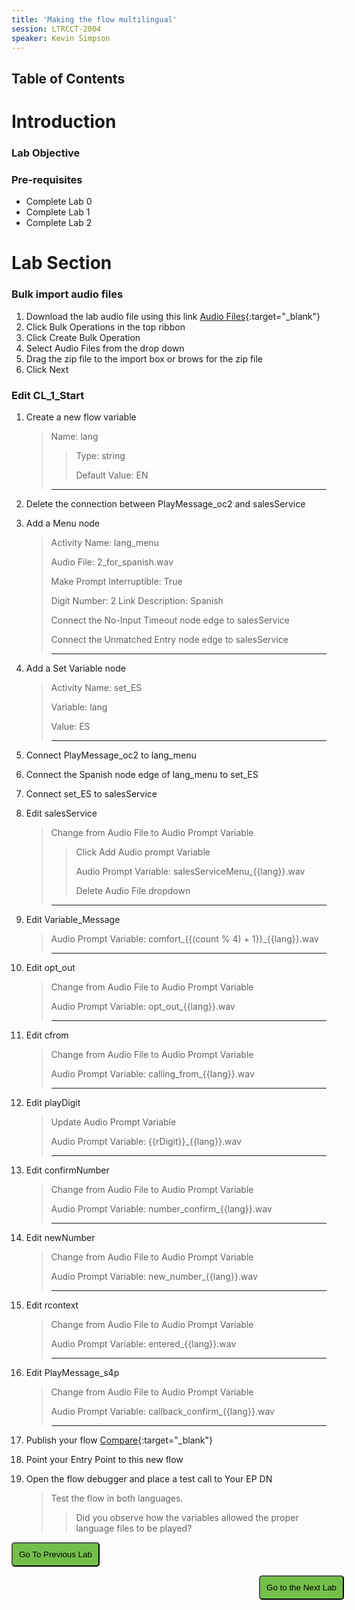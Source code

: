 ```yaml
---
title: 'Making the flow multilingual'
session: LTRCCT-2004
speaker: Kevin Simpson
---
```


## Table of Contents

# Introduction
### Lab Objective

### Pre-requisites
- Complete Lab 0
- Complete Lab 1
- Complete Lab 2

# Lab Section
### Bulk import audio files

1. Download the lab audio file using this link [Audio Files](files/CL_Audio2.zip){:target="\_blank"}
2. Click Bulk Operations in the top ribbon 
3. Click Create Bulk Operation
4. Select Audio Files from the drop down
5. Drag the zip file to the import box or brows for the zip file
6. Click Next

### Edit CL_1_Start

1. Create a new flow variable
   > Name: lang
    >
    >> Type: string
    >>
    >> Default Value: EN
    >
    > ---

2. Delete the connection between PlayMessage_oc2 and salesService
3. Add a Menu node
   > Activity Name: lang_menu
   >
   > Audio File: 2_for_spanish.wav
   >
   > Make Prompt Interruptible: True
   >
   > Digit Number: 2 Link Description: Spanish
   > 
   > Connect the No-Input Timeout node edge to salesService
   >
   > Connect the Unmatched Entry node edge to salesService
   >
   > ---

4. Add a Set Variable node
   > Activity Name: set_ES
   >
   > Variable: lang
   >
   > Value: ES
   >
   > ---

5. Connect PlayMessage_oc2 to lang_menu
6. Connect the Spanish node edge of lang_menu to set_ES
7. Connect set_ES to salesService
8. Edit salesService
   > Change from Audio File to Audio Prompt Variable
   >
   >> Click Add Audio prompt Variable
   >>
   >> Audio Prompt Variable: salesServiceMenu_\{\{lang\}\}.wav
   >>
   >> Delete Audio File dropdown
   >
   > ---

9.  Edit Variable_Message
    >  
    > Audio Prompt Variable: comfort_\{\{(count % 4) + 1\}\}_\{\{lang\}\}.wav
    >
    > ---

10. Edit opt_out
    > Change from Audio File to Audio Prompt Variable
    >
    > Audio Prompt Variable: opt_out_\{\{lang\}\}.wav
    >
    > ---

11. Edit cfrom
    > Change from Audio File to Audio Prompt Variable
    >
    > Audio Prompt Variable: calling_from_\{\{lang\}\}.wav
    >
    > ---

12. Edit playDigit
    > Update Audio Prompt Variable
    >
    > Audio Prompt Variable: {{rDigit}}_\{\{lang\}\}.wav
    >
    > ---

13. Edit confirmNumber
    > Change from Audio File to Audio Prompt Variable
    >
    > Audio Prompt Variable: number_confirm_\{\{lang\}\}.wav
    >
    > ---
    
14. Edit newNumber
    > Change from Audio File to Audio Prompt Variable
    >
    > Audio Prompt Variable: new_number_\{\{lang\}\}.wav
    >
    > ---
    
15. Edit rcontext
    > Change from Audio File to Audio Prompt Variable
    >
    > Audio Prompt Variable: entered_\{\{lang\}\}.wav
    >
    > ---
    
16. Edit PlayMessage_s4p
    > Change from Audio File to Audio Prompt Variable
    >
    > Audio Prompt Variable: callback_confirm_\{\{lang\}\}.wav
    >
    > ---
    



17. Publish your flow [Compare](images/CL_1_salesService_lang.jpg){:target="\_blank"}
18. Point your Entry Point to this new flow
19. Open the flow debugger and place a test call to <w class= "DN_out" >Your EP DN</w>
    > Test the flow in both languages.
    >
    >> Did you observe how the variables allowed the proper language files to be played?

<script>
function mainPage() {window.location.href = "Lab_3";}
function nextLab() 
 {
 window.location.href = "Lab_5";
 }
</script>

<div id="button-row">
<button onclick="mainPage()" style="
  border-radius: 5px;
  background-color: rgb(116,191,75);
  padding: 10px;">Go To Previous Lab</button>

<button onclick="nextLab()" style="
  position: absolute;
  right: 200px;
  border-radius: 5px;
  background-color: rgb(116,191,75);
  padding: 10px;">Go to the Next Lab</button>

</div>